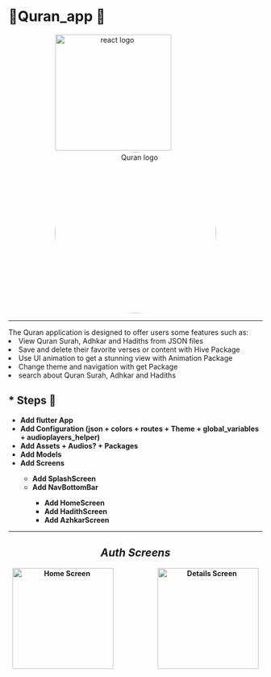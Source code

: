 # 🔹Quran_app 📖

<div align="center">
    <img src="https://user-images.githubusercontent.com/114832629/230302399-5d8f34e7-bfc5-4597-8fff-6293044f47bd.png" alt="react logo" width=230> 
    &emsp;&emsp;&emsp;&emsp;&emsp;&emsp;
    <img src="https://github.com/AyaAbdElmoneim158/Quran_app/assets/114832629/b287b630-1014-48f1-b15c-584fa9b2059e" alt="Quran logo" width="320px" height="auto" style="border-radius:50%"> 
</div>

<hr>
The Quran application is designed to offer users some features such as:

<li>View Quran Surah, Adhkar and Hadiths from JSON files
<li>Save and delete their favorite verses or content with Hive Package
<li>Use UI animation to get a stunning view with Animation Package
<li>Change theme and navigation with get Package
<li>search about Quran Surah, Adhkar and Hadiths

## \* Steps 🐾

- <b> Add flutter App
- <b> Add Configuration (json + colors + routes + Theme + global_variables + audioplayers_helper)
- <b> Add Assets + Audios? + Packages
- <b> Add Models
- <b> Add Screens
  - <b> Add SplashScreen
  - <b> Add NavBottomBar
    - Add HomeScreen
    - Add HadithScreen
    - Add AzhkarScreen

<hr>
<h2 align="center"> <em>Auth Screens</em></h2>
  <div align="center">
         <img src="" title="Home Screen" width="200px" height="auto" >&emsp;&emsp;&emsp;&emsp;&emsp;&emsp;
         <img src="" title="Details Screen" width="200px" height="auto"> 
  </div>

